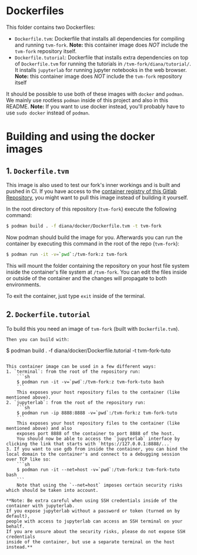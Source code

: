 # Dockerfiles

This folder contains two Dockerfiles:
* `Dockerfile.tvm`: Dockerfile that installs all dependencies for compiling and running `tvm-fork`.
**Note:** this container image does *NOT* include the `tvm-fork` repository itself.
* `Dockerfile.tutorial`: Dockerfile that installs extra dependencies on top of `Dockerfile.tvm` for running the tutorials in `/tvm-fork/diana/tutorial/`.
It installs `jupyterlab` for running jupyter notebooks in the web browser.
**Note:** this container image does *NOT* include the `tvm-fork` repository itself

It should be possible to use both of these images with `docker` and `podman`.
We mainly use rootless `podman` inside of this project and also in this README.
**Note:** If you want to use docker instead, you'll probably have to use `sudo docker` instead of `podman`.

# Building and using the docker images

## 1. `Dockerfile.tvm`

This image is also used to test our fork's inner workings and is built and pushed in CI.
If you have access to the [container registry of this Gitlab Repository](https://gitlab.com/soma_compiler/tvm-fork/container_registry),
you might want to pull this image instead of building it yourself.

In the root directory of this repository (`tvm-fork`) execute the following command:
```sh
$ podman build . -f diana/docker/Dockerfile.tvm -t tvm-fork
```
Now podman should build the image for you.
Afterwards you can run the container by executing this command in the root of the repo (`tvm-fork`):
```sh
$ podman run -it -v=`pwd`:/tvm-fork:z tvm-fork
```
This will mount the folder containing the repository on your host file system inside the container's file system at `/tvm-fork`.
You can edit the files inside or outside of the container and the changes will propagate to both environments. 

To exit the container, just type `exit` inside of the terminal.


## 2. `Dockerfile.tutorial`

To build this you need an image of `tvm-fork` (built with `Dockerfile.tvm`).
```
Then you can build with:
```
$ podman build . -f diana/docker/Dockerfile.tutorial -t tvm-fork-tuto

```

This container image can be used in a few different ways:
1. `terminal`: from the root of the repository run:
	```sh
	$ podman run -it -v=`pwd`:/tvm-fork:z tvm-fork-tuto bash
	```
	This exposes your host repository files to the container (like mentioned above).
2. `jupyterlab`: from the root of the repository run:
	```sh
	$ podman run -ip 8888:8888 -v=`pwd`:/tvm-fork:z tvm-fork-tuto
	```
	This exposes your host repository files to the container (like mentioned above) and also
	exposes port 8888 of the container to port 8888 of the host.
	You should now be able to access the `jupyterlab` interface by clicking the link that starts with `https://127.0.0.1:8888/...`
3. If you want to use gdb from inside the container, you can bind the local domain to the container's and connect to a debugging session over TCP like so:
    ```sh
    $ podman run -it --net=host -v=`pwd`:/tvm-fork:z tvm-fork-tuto bash
    ``` 
    Note that using the `--net=host` imposes certain security risks which should be taken into account.

**Note: Be extra careful when using SSH credentials inside of the container with jupyterlab.
If you expose jupyterlab without a password or token (turned on by default),
people with access to jupyterlab can access an SSH terminal on your behalf.
If you are unsure about the security risks, please do not expose SSH credentials 
inside of the container, but use a separate terminal on the host instead.**

